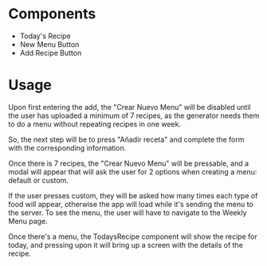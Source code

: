 # Components

- Today's Recipe
- New Menu Button
- Add Recipe Button

# Usage

Upon first entering the add, the "Crear Nuevo Menu" will be disabled until the user has uploaded a minimum of 7 recipes, as the generator needs them to do a menu without repeating recipes in one week.

So, the next step will be to press "Añadir receta" and complete the form with the corresponding information.

Once there is 7 recipes, the "Crear Nuevo Menu" will be pressable, and a modal will appear that will ask the user for 2 options when creating a menu: default or custom.

If the user presses custom, they will be asked how many times each type of food will appear, otherwise the app will load while it's sending the menu to the server. To see the menu, the user will have to navigate to the Weekly Menu page.

Once there's a menu, the TodaysRecipe component will show the recipe for today, and pressing upon it will bring up a screen with the details of the recipe.

